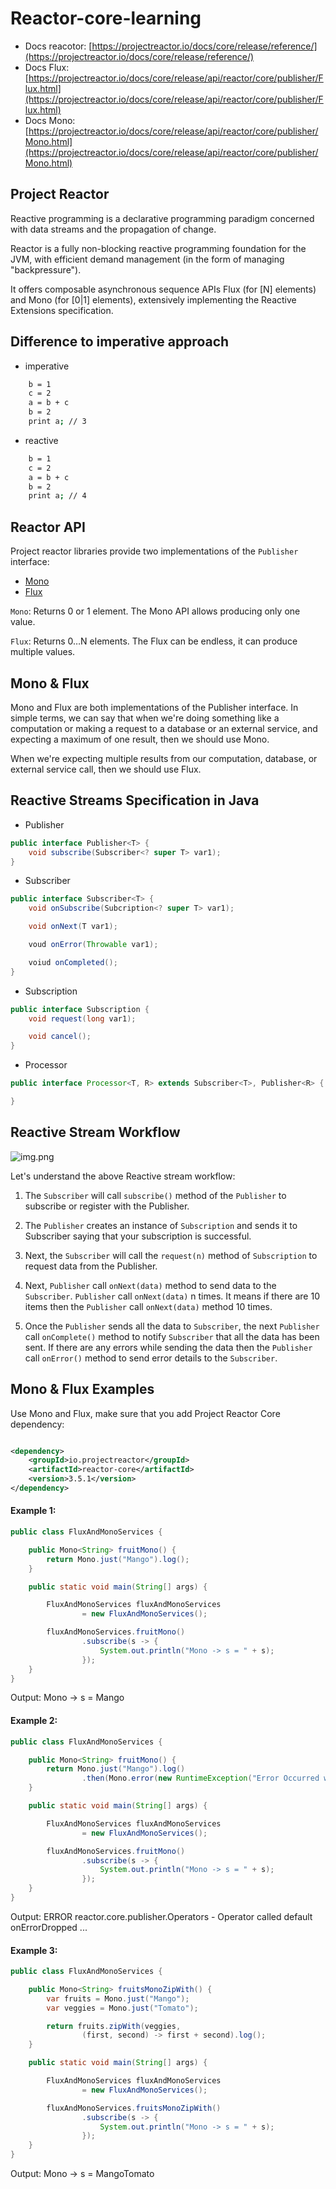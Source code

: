 # Reactor-core-learning

- Docs
  reacotor: [https://projectreactor.io/docs/core/release/reference/](https://projectreactor.io/docs/core/release/reference/)
- Docs
  Flux: [https://projectreactor.io/docs/core/release/api/reactor/core/publisher/Flux.html](https://projectreactor.io/docs/core/release/api/reactor/core/publisher/Flux.html)
- Docs
  Mono: [https://projectreactor.io/docs/core/release/api/reactor/core/publisher/Mono.html](https://projectreactor.io/docs/core/release/api/reactor/core/publisher/Mono.html)

## Project Reactor

Reactive programming is a declarative programming paradigm concerned with data streams and the propagation of change.

Reactor is a fully non-blocking reactive programming foundation for the JVM, with efficient demand management (in the
form of managing "backpressure").

It offers composable asynchronous sequence APIs Flux (for [N] elements) and Mono (for [0|1] elements), extensively
implementing the Reactive Extensions specification.

## Difference to imperative approach

- imperative

```bash
    b = 1
    c = 2
    a = b + c
    b = 2
    print a; // 3
```

- reactive

```bash
    b = 1
    c = 2
    a = b + c
    b = 2
    print a; // 4
```

## Reactor API

Project reactor libraries provide two implementations of the `Publisher` interface:

- [Mono](https://projectreactor.io/docs/core/release/api/reactor/core/publisher/Mono.html)
- [Flux](https://projectreactor.io/docs/core/release/api/reactor/core/publisher/Flux.html)

`Mono`: Returns 0 or 1 element.
The Mono API allows producing only one value.

`Flux`: Returns 0…N elements.
The Flux can be endless, it can produce multiple values.

## Mono & Flux

Mono and Flux are both implementations of the Publisher interface. In simple terms, we can say that when we're doing
something like a computation or making a request to a database or an external service, and expecting a maximum of one
result, then we should use Mono.

When we're expecting multiple results from our computation, database, or external service call, then we should use Flux.

## Reactive Streams Specification in Java

- Publisher

```java
public interface Publisher<T> {
    void subscribe(Subscriber<? super T> var1);
}
```

- Subscriber

```java
public interface Subscriber<T> {
    void onSubscribe(Subcription<? super T> var1);

    void onNext(T var1);

    voud onError(Throwable var1);

    voiud onCompleted();
}
```

- Subscription

```java
public interface Subscription {
    void request(long var1);

    void cancel();
}
```

- Processor

```java
public interface Processor<T, R> extends Subscriber<T>, Publisher<R> {

}
```

## Reactive Stream Workflow

![img.png](img.png)

Let's understand the above Reactive stream workflow:

1. The `Subscriber` will call `subscribe()` method of the `Publisher` to subscribe or register with the Publisher.

2. The `Publisher` creates an instance of `Subscription` and sends it to Subscriber saying that your subscription is
   successful.

3. Next, the `Subscriber` will call the `request(n)` method of `Subscription` to request data from the Publisher.

4. Next, `Publisher` call `onNext(data)` method to send data to the `Subscriber`. `Publisher` call `onNext(data)` n
   times. It means if there are 10 items then the `Publisher` call `onNext(data)` method 10 times.

5. Once the `Publisher` sends all the data to `Subscriber`, the next `Publisher` call `onComplete()` method to
   notify `Subscriber` that all the data has been sent. If there are any errors while sending the data then
   the `Publisher` call `onError()` method to send error details to the `Subscriber`.

## Mono & Flux Examples

Use Mono and Flux, make sure that you add Project Reactor Core dependency:

```xml

<dependency>
    <groupId>io.projectreactor</groupId>
    <artifactId>reactor-core</artifactId>
    <version>3.5.1</version>
</dependency>
```

#### Example 1:

```java
public class FluxAndMonoServices {

    public Mono<String> fruitMono() {
        return Mono.just("Mango").log();
    }

    public static void main(String[] args) {

        FluxAndMonoServices fluxAndMonoServices
                = new FluxAndMonoServices();

        fluxAndMonoServices.fruitMono()
                .subscribe(s -> {
                    System.out.println("Mono -> s = " + s);
                });
    }
}
````

Output: Mono -> s = Mango

#### Example 2:

```java
public class FluxAndMonoServices {

    public Mono<String> fruitMono() {
        return Mono.just("Mango").log()
                .then(Mono.error(new RuntimeException("Error Occurred while publishing data")));
    }

    public static void main(String[] args) {

        FluxAndMonoServices fluxAndMonoServices
                = new FluxAndMonoServices();

        fluxAndMonoServices.fruitMono()
                .subscribe(s -> {
                    System.out.println("Mono -> s = " + s);
                });
    }
}
```

Output: ERROR reactor.core.publisher.Operators - Operator called default onErrorDropped ...

#### Example 3:

```java
public class FluxAndMonoServices {

    public Mono<String> fruitsMonoZipWith() {
        var fruits = Mono.just("Mango");
        var veggies = Mono.just("Tomato");

        return fruits.zipWith(veggies,
                (first, second) -> first + second).log();
    }

    public static void main(String[] args) {

        FluxAndMonoServices fluxAndMonoServices
                = new FluxAndMonoServices();

        fluxAndMonoServices.fruitsMonoZipWith()
                .subscribe(s -> {
                    System.out.println("Mono -> s = " + s);
                });
    }
}
```

Output: Mono -> s = MangoTomato





